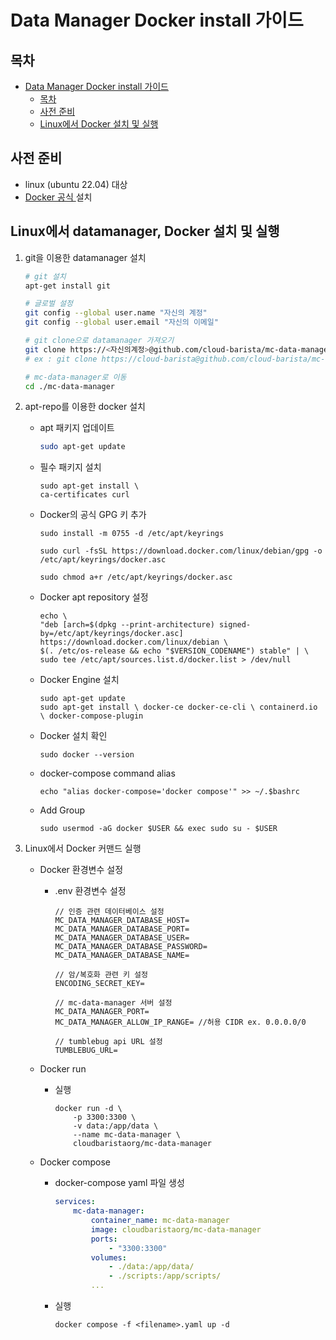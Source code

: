 # Data Manager Docker install 가이드


## 목차

- [Data Manager Docker install 가이드](#data-manager-docker-install-가이드)
  - [목차](#목차)
  - [사전 준비](#사전-준비)
  - [Linux에서 Docker 설치 및 실행](#linux에서-docker-설치-및-실행)


## 사전 준비
- linux (ubuntu 22.04) 대상
- [Docker 공식 ](https://docs.docker.com/engine/install/ubuntu) 설치


## Linux에서 datamanager, Docker 설치 및 실행
1. git을 이용한 datamanager 설치
    
    ```bash
    # git 설치
    apt-get install git
    
    # 글로벌 설정
    git config --global user.name "자신의 계정"
    git config --global user.email "자신의 이메일"
    
    # git clone으로 datamanager 가져오기
    git clone https://<자신의계정>@github.com/cloud-barista/mc-data-manager.git
    # ex : git clone https://cloud-barista@github.com/cloud-barista/mc-data-manager.git
    
    # mc-data-manager로 이동
    cd ./mc-data-manager

2. apt-repo를 이용한 docker 설치

    - apt 패키지 업데이트
        ```bash
        sudo apt-get update
        ```
    - 필수 패키지 설치
        ```shell
        sudo apt-get install \
        ca-certificates curl
        ```
    - Docker의 공식 GPG 키 추가
        ```shell
        sudo install -m 0755 -d /etc/apt/keyrings

        sudo curl -fsSL https://download.docker.com/linux/debian/gpg -o /etc/apt/keyrings/docker.asc
        
        sudo chmod a+r /etc/apt/keyrings/docker.asc
        ```

    - Docker apt repository 설정
        ```shell
        echo \
        "deb [arch=$(dpkg --print-architecture) signed-by=/etc/apt/keyrings/docker.asc] https://download.docker.com/linux/debian \
        $(. /etc/os-release && echo "$VERSION_CODENAME") stable" | \
        sudo tee /etc/apt/sources.list.d/docker.list > /dev/null
        ```

    - Docker Engine 설치
        ```shell
        sudo apt-get update
        sudo apt-get install \ docker-ce docker-ce-cli \ containerd.io \ docker-compose-plugin
        ```
    - Docker 설치 확인
        ```shell
        sudo docker --version
        ```

    - docker-compose command alias
        ```shell
        echo "alias docker-compose='docker compose'" >> ~/.$bashrc 
        ```

    - Add Group
        ```shell
        sudo usermod -aG docker $USER && exec sudo su - $USER
        ```

3. Linux에서 Docker 커맨드 실행
    - Docker 환경변수 설정

        - .env 환경변수 설정
            ```shell
            // 인증 관련 데이터베이스 설정
            MC_DATA_MANAGER_DATABASE_HOST=
            MC_DATA_MANAGER_DATABASE_PORT=
            MC_DATA_MANAGER_DATABASE_USER=
            MC_DATA_MANAGER_DATABASE_PASSWORD=
            MC_DATA_MANAGER_DATABASE_NAME=

            // 암/복호화 관련 키 설정
            ENCODING_SECRET_KEY=

            // mc-data-manager 서버 설정
            MC_DATA_MANAGER_PORT=
            MC_DATA_MANAGER_ALLOW_IP_RANGE= //허용 CIDR ex. 0.0.0.0/0

            // tumblebug api URL 설정
            TUMBLEBUG_URL=
            ```

    - Docker run

        - 실행
            ```shell
            docker run -d \
                -p 3300:3300 \
                -v data:/app/data \
                --name mc-data-manager \
                cloudbaristaorg/mc-data-manager
            ```

    - Docker compose
        - docker-compose yaml 파일 생성  
            ```yaml
            services:
                mc-data-manager:
                    container_name: mc-data-manager
                    image: cloudbaristaorg/mc-data-manager
                    ports:
                        - "3300:3300"
                    volumes:
                        - ./data:/app/data/
                        - ./scripts:/app/scripts/
                    ...
            ```
        - 실행
            ```shell
            docker compose -f <filename>.yaml up -d
            ```

